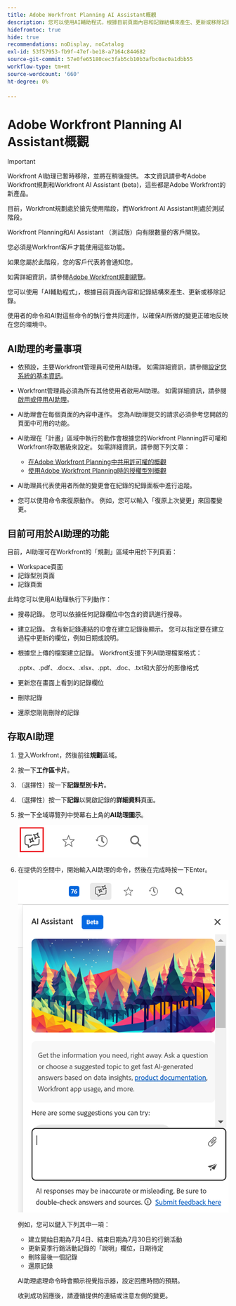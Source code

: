 ```yaml
---
title: Adobe Workfront Planning AI Assistant概觀
description: 您可以使用AI輔助程式，根據目前頁面內容和記錄結構來產生、更新或移除記錄。 使用者的命令和AI對這些命令的執行會共同運作，以確保AI所做的變更正確地反映在您的環境中。
hidefromtoc: true
hide: true
recommendations: noDisplay, noCatalog
exl-id: 53f57953-fb9f-47ef-be18-a7164c844682
source-git-commit: 57e0fe65180cec3fab5cb10b3afbc0ac0a1dbb55
workflow-type: tm+mt
source-wordcount: '660'
ht-degree: 0%

---
```


# Adobe Workfront Planning AI Assistant概觀

<!-- update metadata above at GA-->

>[!IMPORTANT]
>
><span class="preview">Workfront AI助理已暫時移除，並將在稍後提供。</span>
>本文資訊請參考Adobe Workfront規劃和Workfront AI Assistant (beta)，這些都是Adobe Workfront的新產品。
>
>目前，Workfront規劃處於搶先使用階段，而Workfront AI Assistant則處於測試階段。
>
>Workfront Planning和AI Assistant （測試版）向有限數量的客戶開放。
>
>您必須是Workfront客戶才能使用這些功能。
>
>如果您屬於此階段，您的客戶代表將會通知您。
>
>如需詳細資訊，請參閱[Adobe Workfront規劃總覽](/help/quicksilver/planning/general/planning-overview.md)。

您可以使用「AI輔助程式」，根據目前頁面內容和記錄結構來產生、更新或移除記錄。

使用者的命令和AI對這些命令的執行會共同運作，以確保AI所做的變更正確地反映在您的環境中。

## AI助理的考量事項

* 依預設，主要Workfront管理員可使用AI助理。 如需詳細資訊，請參閱[設定您系統的基本資訊](/help/quicksilver/administration-and-setup/get-started-wf-administration/configure-basic-info.md)。

* Workfront管理員必須為所有其他使用者啟用AI助理。 如需詳細資訊，請參閱[啟用或停用AI助理](/help/quicksilver/workfront-basics/ai-assistant/enable-or-disable-assistant.md)。

* AI助理會在每個頁面的內容中運作。 您為AI助理提交的請求必須參考您開啟的頁面中可用的功能。

* AI助理在「計畫」區域中執行的動作會根據您的Workfront Planning許可權和Workfront存取層級來設定。 如需詳細資訊，請參閱下列文章：

   * [在Adobe Workfront Planning中共用許可權的概觀](/help/quicksilver/planning/access/sharing-permissions-overview.md)
   * [使用Adobe Workfront Planning時的授權型別概觀](/help/quicksilver/planning/access/license-type-overview.md)

* AI助理員代表使用者所做的變更會在紀錄的紀錄面板中進行追蹤。

* 您可以使用命令來復原動作。 例如，您可以輸入「復原上次變更」來回覆變更。

## 目前可用於AI助理的功能

目前，AI助理可在Workfront的「規劃」區域中用於下列頁面：

* Workspace頁面
* 記錄型別頁面
* 記錄頁面

此時您可以使用AI助理執行下列動作：

* 搜尋記錄。 您可以依據任何記錄欄位中包含的資訊進行搜尋。
* 建立記錄。 含有新記錄連結的ID會在建立記錄後顯示。 您可以指定要在建立過程中更新的欄位，例如日期或說明。
* 根據您上傳的檔案建立記錄。 Workfront支援下列AI助理檔案格式：

  .pptx、.pdf、.docx、.xlsx、.ppt、.doc、.txt和大部分的影像格式
* 更新您在畫面上看到的記錄欄位
* 刪除記錄
* 還原您剛剛刪除的記錄

## 存取AI助理

1. 登入Workfront，然後前往&#x200B;**規劃**&#x200B;區域。

1. 按一下&#x200B;**工作區卡片**。

1. （選擇性）按一下&#x200B;**記錄型別卡片**。

1. （選擇性）按一下&#x200B;**記錄**&#x200B;以開啟記錄的&#x200B;**詳細資料**&#x200B;頁面。

1. 按一下全域導覽列中熒幕右上角的&#x200B;**AI助理圖示**。

   ![](assets/ai-assistant-icon-highlighted.png)

1. 在提供的空間中，開始輸入AI助理的命令，然後在完成時按一下Enter。

   ![](assets/ai-assistant-panel-with-empty-command-box.png)

   例如，您可以鍵入下列其中一項：

   * 建立開始日期為7月4日、結束日期為7月30日的行銷活動
   * 更新夏季行銷活動記錄的「說明」欄位，日期待定
   * 刪除最後一個記錄
   * 還原記錄

   AI助理處理命令時會顯示視覺指示器，設定回應時間的預期。

   收到成功回應後，請遵循提供的連結或注意左側的變更。
